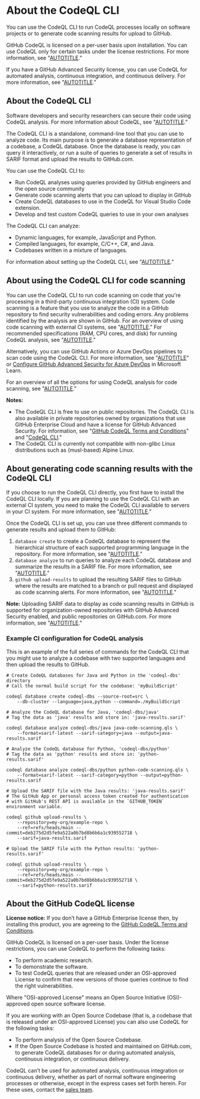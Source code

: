# About the CodeQL CLI

You can use the CodeQL CLI to run CodeQL processes locally on software projects or to generate code scanning results for upload to GitHub.

GitHub CodeQL is licensed on a per-user basis upon installation. You can use CodeQL only for certain tasks under the license restrictions. For more information, see "[AUTOTITLE](/code-security/codeql-cli/using-the-codeql-cli/about-the-codeql-cli#about-the-github-codeql-license)."

If you have a GitHub Advanced Security license, you can use CodeQL for automated analysis, continuous integration, and continuous delivery. For more information, see "[AUTOTITLE](/get-started/learning-about-github/about-github-advanced-security)."

## About the CodeQL CLI

Software developers and security researchers can secure their code
using CodeQL analysis. For more information about CodeQL, see "[AUTOTITLE](/code-security/code-scanning/introduction-to-code-scanning/about-code-scanning-with-codeql#about-codeql)."

The CodeQL CLI is a standalone, command-line tool that you can use to analyze code. Its main purpose is to generate a database representation of a codebase, a CodeQL database. Once the database is ready, you can query it interactively, or run a suite of queries to generate a set of results in SARIF format and upload the results to GitHub.com.

You can use the CodeQL CLI to:

- Run CodeQL analyses using queries provided by GitHub engineers and the open source community
- Generate code scanning alerts that you can upload to display in GitHub
- Create CodeQL databases to use in the CodeQL for Visual Studio Code extension.
- Develop and test custom CodeQL queries to use in your own analyses

The CodeQL CLI can analyze:

- Dynamic languages, for example, JavaScript and Python.
- Compiled languages, for example, C/C++, C#, and Java.
- Codebases written in a mixture of languages.

For information about setting up the CodeQL CLI, see
"[AUTOTITLE](/code-security/codeql-cli/getting-started-with-the-codeql-cli/setting-up-the-codeql-cli)."

## About using the CodeQL CLI for code scanning

You can use the CodeQL CLI to run code scanning on code that you're processing in a third-party continuous integration (CI) system. Code scanning is a feature that you use to analyze the code in a GitHub repository to find security vulnerabilities and coding errors. Any problems identified by the analysis are shown in GitHub. For an overview of using code scanning with external CI systems, see "[AUTOTITLE](/code-security/code-scanning/integrating-with-code-scanning/using-code-scanning-with-your-existing-ci-system)." For recommended specifications (RAM, CPU cores, and disk) for running CodeQL analysis, see "[AUTOTITLE](/code-security/code-scanning/creating-an-advanced-setup-for-code-scanning/recommended-hardware-resources-for-running-codeql)."

Alternatively, you can use GitHub Actions or Azure DevOps pipelines to scan code using the CodeQL CLI. For more information, see "[AUTOTITLE](/code-security/code-scanning/creating-an-advanced-setup-for-code-scanning/configuring-advanced-setup-for-code-scanning)" or [Configure GitHub Advanced Security for Azure DevOps](https://learn.microsoft.com/en-us/azure/devops/repos/security/configure-github-advanced-security-features) in Microsoft Learn.

For an overview of all the options for using CodeQL analysis for code scanning, see "[AUTOTITLE](/code-security/code-scanning/introduction-to-code-scanning/about-code-scanning-with-codeql)."

<div class="ghd-spotlight ghd-spotlight-note border rounded-1 my-3 p-3 f5 color-border-accent-emphasis color-bg-accent">

**Notes:** 
- The CodeQL CLI is free to use on public repositories. The CodeQL CLI is also available in private repositories owned by organizations that use GitHub Enterprise Cloud and have a license for GitHub Advanced Security. For information, see "[GitHub CodeQL Terms and Conditions](https://securitylab.github.com/tools/codeql/license)" and "[CodeQL CLI](https://codeql.github.com/docs/codeql-cli/)."
- The CodeQL CLI is currently not compatible with non-glibc Linux distributions such as (musl-based) Alpine Linux.

</div>

## About generating code scanning results with the CodeQL CLI

If you choose to run the CodeQL CLI directly, you first have to install the CodeQL CLI locally. If you are planning to use the CodeQL CLI with an external CI system, you need to make the CodeQL CLI available to servers in your CI system. For more information, see "[AUTOTITLE](/code-security/codeql-cli/getting-started-with-the-codeql-cli/setting-up-the-codeql-cli)."

Once the CodeQL CLI is set up, you can use three different commands to generate results and upload them to GitHub:

1. `database create` to create a CodeQL database to represent the hierarchical structure of each supported programming language in the repository. For more information, see "[AUTOTITLE](/code-security/codeql-cli/getting-started-with-the-codeql-cli/preparing-your-code-for-codeql-analysis)."
1. `database analyze` to run queries to analyze each CodeQL database and summarize the results in a SARIF file. For more information, see "[AUTOTITLE](/code-security/codeql-cli/getting-started-with-the-codeql-cli/analyzing-your-code-with-codeql-queries)."
1. `github upload-results` to upload the resulting SARIF files to GitHub where the results are matched to a branch or pull request and displayed as code scanning alerts. For more information, see "[AUTOTITLE](/code-security/codeql-cli/getting-started-with-the-codeql-cli/uploading-codeql-analysis-results-to-github)."

<div class="ghd-spotlight ghd-spotlight-note border rounded-1 my-3 p-3 f5 color-border-accent-emphasis color-bg-accent">

**Note:** Uploading SARIF data to display as code scanning results in GitHub is supported for organization-owned repositories with GitHub Advanced Security enabled, and public repositories on GitHub.com. For more information, see "[AUTOTITLE](/repositories/managing-your-repositorys-settings-and-features/enabling-features-for-your-repository/managing-security-and-analysis-settings-for-your-repository)."

</div>

### Example CI configuration for CodeQL analysis

This is an example of the full series of commands for the CodeQL CLI that you might use to analyze a codebase with two supported languages and then upload the results to GitHub.

```shell
# Create CodeQL databases for Java and Python in the 'codeql-dbs' directory
# Call the normal build script for the codebase: 'myBuildScript'

codeql database create codeql-dbs --source-root=src \
    --db-cluster --language=java,python --command=./myBuildScript

# Analyze the CodeQL database for Java, 'codeql-dbs/java'
# Tag the data as 'java' results and store in: 'java-results.sarif'

codeql database analyze codeql-dbs/java java-code-scanning.qls \
    --format=sarif-latest --sarif-category=java --output=java-results.sarif

# Analyze the CodeQL database for Python, 'codeql-dbs/python'
# Tag the data as 'python' results and store in: 'python-results.sarif'

codeql database analyze codeql-dbs/python python-code-scanning.qls \
    --format=sarif-latest --sarif-category=python --output=python-results.sarif

# Upload the SARIF file with the Java results: 'java-results.sarif'
# The GitHub App or personal access token created for authentication
# with GitHub's REST API is available in the `GITHUB_TOKEN` environment variable.

codeql github upload-results \
    --repository=my-org/example-repo \
    --ref=refs/heads/main --commit=deb275d2d5fe9a522a0b7bd8b6b6a1c939552718 \
    --sarif=java-results.sarif

# Upload the SARIF file with the Python results: 'python-results.sarif'

codeql github upload-results \
    --repository=my-org/example-repo \
    --ref=refs/heads/main --commit=deb275d2d5fe9a522a0b7bd8b6b6a1c939552718 \
    --sarif=python-results.sarif
```

## About the GitHub CodeQL license

**License notice:** If you don’t have a GitHub Enterprise license then, by installing this product, you are agreeing to the [GitHub CodeQL Terms and Conditions](https://securitylab.github.com/tools/codeql/license).

GitHub CodeQL is licensed on a per-user basis. Under the license restrictions, you can use CodeQL to perform the following tasks:

- To perform academic research.
- To demonstrate the software.
- To test CodeQL queries that are released under an OSI-approved License to confirm that new versions of those queries continue to find the right vulnerabilities.

Where "OSI-approved License" means an Open Source Initiative (OSI)-approved open source software license.

If you are working with an Open Source Codebase (that is, a codebase that is released under an OSI-approved License) you can also use CodeQL for the following tasks:

- To perform analysis of the Open Source Codebase.
- If the Open Source Codebase is hosted and maintained on GitHub.com, to generate CodeQL databases for or during automated analysis, continuous integration, or continuous delivery.

CodeQL can’t be used for automated analysis, continuous integration or continuous delivery, whether as part of normal software engineering processes or otherwise, except in the express cases set forth herein. For these uses, contact the [sales team](https://enterprise.github.com/contact).
